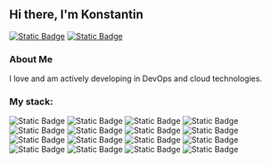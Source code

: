 ## Hi there, I'm Konstantin
[![Static Badge](https://img.shields.io/badge/-LinkedIn-0A66C2?style=flat-square&logo=linkedin)](https://www.linkedin.com/in/thomasgeorgethomas) [![Static Badge](https://img.shields.io/badge/-Gmail-D14836?style=flat-square&logo=gmail&logoColor=white)](mailto:belopukhov.k@gmail.com)

### About Me

I love and am actively developing in DevOps and cloud technologies.

### My stack:

![Static Badge](https://img.shields.io/badge/-Python-3776AB?style=flat-square&logo=Python&logoColor=white)
![Static Badge](https://img.shields.io/badge/-FastAPI-009688?style=flat-square&logo=FastAPI&logoColor=white)
![Static Badge](https://img.shields.io/badge/Git-%3F?style=flat-square&logo=Git&logoColor=white&color=F05032)
![Static Badge](https://img.shields.io/badge/Docker-2496ED?style=flat-square&logo=Docker&logoColor=white)
![Static Badge](https://img.shields.io/badge/Ansible-EE0000?style=flat-square&logo=Ansible)
![Static Badge](https://img.shields.io/badge/NGINX-009639?style=flat-square&logo=NGINX)
![Static Badge](https://img.shields.io/badge/-GitLab-FC6D26?style=flat-square&logo=gitlab&color=white)
![Static Badge](https://img.shields.io/badge/-Terraform-844FBA?style=flat-square&logo=Terraform&logoColor=white)
![Static Badge](https://img.shields.io/badge/Packer-02A8EF?style=flat-square&logo=Packer&logoColor=white)
![Static Badge](https://img.shields.io/badge/Vagrant-1868F2?style=flat-square&logo=Vagrant)
![Static Badge](https://img.shields.io/badge/Yandex%20Cloud-5282FF?style=flat-square&logo=YandexCloud&logoColor=white)
![Static Badge](https://img.shields.io/badge/-Kubernetes-326CE5?style=flat-square&logo=kubernetes&logoColor=white)
![Static Badge](https://img.shields.io/badge/Helm-0F1689?style=flat-square&logo=Helm&logoColor=white)
![Static Badge](https://img.shields.io/badge/Grafana-F46800?style=flat-square&logo=Grafana&logoColor=white)
![Static Badge](https://img.shields.io/badge/Prometheus-E6522C?style=flat-square&logo=Prometheus&logoColor=white)
![Static Badge](https://img.shields.io/badge/ArgoCD-EF7B4D?style=flat-square&logo=Argo&color=white)
